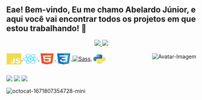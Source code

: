 ## Eae! Bem-vindo, Eu me chamo Abelardo Júnior, e aqui você vai encontrar todos os projetos em que estou trabalhando! 👋


<div align="center">
  <a href="https://github.com/abelardojr0">
  <img height="180em" src="https://github-readme-stats.vercel.app/api?username=abelardojr0&show_icons=true&theme=dracula&include_all_commits=true&count_private=true"/>
  <img height="180em" src="https://github-readme-stats.vercel.app/api/top-langs/?username=abelardojr0&layout=compact&langs_count=7&theme=dracula"/>
</div>
<div style="display: inline_block"><br>
  <img align="center" alt="Js" height="30" width="40" src="https://raw.githubusercontent.com/devicons/devicon/master/icons/javascript/javascript-plain.svg">
  <img align="center" alt="React" height="30" width="40" src="https://raw.githubusercontent.com/devicons/devicon/master/icons/react/react-original.svg">
  <img align="center" alt="HTML" height="30" width="40" src="https://raw.githubusercontent.com/devicons/devicon/master/icons/html5/html5-original.svg">
  <img align="center" alt="CSS" height="30" width="40" src="https://raw.githubusercontent.com/devicons/devicon/master/icons/css3/css3-original.svg">
  <img align="center" alt="Sass" height="30" width="40" src="https://cdn.jsdelivr.net/gh/devicons/devicon/icons/sass/sass-original.svg" />
  <img align="center" alt="Python" height="30" width="40" src="https://raw.githubusercontent.com/devicons/devicon/master/icons/python/python-original.svg">
  <img align="right" alt="Avatar-Imagem" height="150" src="https://i.ibb.co/W25h6Dm/Design-sem-nome.png">
</div>

  ##
 
<div> 
  <a href="https://www.instagram.com/abel.jr_/" target="_blank"><img src="https://img.shields.io/badge/-Instagram-%23E4405F?style=for-the-badge&logo=instagram&logoColor=white" target="_blank"></a>
  <a href = "mailto:abelardo.junior.181@gmail.com"><img src="https://img.shields.io/badge/-Gmail-%23333?style=for-the-badge&logo=gmail&logoColor=white" target="_blank"></a>
  <a href="https://www.linkedin.com/in/abelardo-j%C3%BAnior-/" target="_blank"><img src="https://img.shields.io/badge/-LinkedIn-%230077B5?style=for-the-badge&logo=linkedin&logoColor=white" target="_blank"></a> 
 
</div>

![octocat-1671807354728-mini](https://user-images.githubusercontent.com/106066785/209391434-dab3c505-6a38-4dd9-9222-1f8fb8966e13.png)

